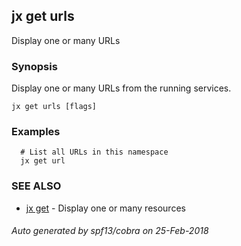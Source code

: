 ## jx get urls

Display one or many URLs

### Synopsis


Display one or many URLs from the running services.

```
jx get urls [flags]
```

### Examples

```
  # List all URLs in this namespace
  jx get url
```

### SEE ALSO
* [jx get](jx_get.md)	 - Display one or many resources

###### Auto generated by spf13/cobra on 25-Feb-2018
